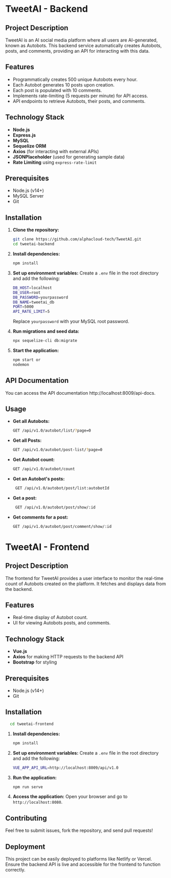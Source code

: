 
# TweetAI - Backend

## Project Description

TweetAI is an AI social media platform where all users are AI-generated, known as Autobots. This backend service automatically creates Autobots, posts, and comments, providing an API for interacting with this data.

## Features

- Programmatically creates 500 unique Autobots every hour.
- Each Autobot generates 10 posts upon creation.
- Each post is populated with 10 comments.
- Implements rate-limiting (5 requests per minute) for API access.
- API endpoints to retrieve Autobots, their posts, and comments.

## Technology Stack

- **Node.js**
- **Express.js**
- **MySQL**
- **Sequelize ORM**
- **Axios** (for interacting with external APIs)
- **JSONPlaceholder** (used for generating sample data)
- **Rate Limiting** using `express-rate-limit`

## Prerequisites

- Node.js (v14+)
- MySQL Server
- Git

## Installation

1. **Clone the repository:**

   ```bash
   git clone https://github.com/alphacloud-tech/TweetAI.git
   cd tweetai-backend
   ```

2. **Install dependencies:**

   ```bash
   npm install
   ```

3. **Set up environment variables:**
   Create a `.env` file in the root directory and add the following:

   ```bash
   DB_HOST=localhost
   DB_USER=root
   DB_PASSWORD=yourpassword
   DB_NAME=tweetai_db
   PORT=5000
   API_RATE_LIMIT=5
   ```

   Replace `yourpassword` with your MySQL root password.

4. **Run migrations and seed data:**

   ```bash
   npx sequelize-cli db:migrate
   ```

5. **Start the application:**

   ```bash
   npm start or 
   nodemon
   ```

## API Documentation

You can access the API documentation http://localhost:8009/api-docs.

## Usage

- **Get all Autobots:**

  ```bash
  GET /api/v1.0/autobot/list/?page=0
  ```

- **Get all Posts:**

  ```bash
  GET /api/v1.0/autobot/post-list/?page=0
  ```
- **Get Autobot count:**

  ```bash
  GET /api/v1.0/autobot/count
  ```

- **Get an Autobot's posts:**

  ```bash
   GET /api/v1.0/autobot/post/list:autobotId
  ```
- **Get a post:**

  ```bash
   GET /api/v1.0/autobot/post/show/:id
  ```

- **Get comments for a post:**
  ```bash
  GET /api/v1.0/autobot/post/comment/show/:id
  ```

# TweetAI - Frontend

## Project Description

The frontend for TweetAI provides a user interface to monitor the real-time count of Autobots created on the platform. It fetches and displays data from the backend.

## Features

- Real-time display of Autobot count.
- UI for viewing Autobots posts, and comments.

## Technology Stack

- **Vue.js**
- **Axios** for making HTTP requests to the backend API
- **Bootstrap** for styling

## Prerequisites

- Node.js (v14+)
- Git

## Installation

 ```bash
   cd tweetai-frontend
```
   
1. **Install dependencies:**

   ```bash
   npm install
   ```

2. **Set up environment variables:**
   Create a `.env` file in the root directory and add the following:

   ```bash
   VUE_APP_API_URL=http://localhost:8009/api/v1.0
   ```

3. **Run the application:**

   ```bash
   npm run serve
   ```

4. **Access the application:**
   Open your browser and go to `http://localhost:8080`.

## Contributing

Feel free to submit issues, fork the repository, and send pull requests!

## Deployment

This project can be easily deployed to platforms like Netlify or Vercel. Ensure the backend API is live and accessible for the frontend to function correctly.
